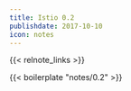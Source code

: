 ```yaml
---
title: Istio 0.2
publishdate: 2017-10-10
icon: notes
---
```


{{< relnote_links >}}

{{< boilerplate "notes/0.2" >}}
